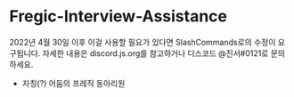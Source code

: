 # Fregic-Interview-Assistance
2022년 4월 30일 이후 이걸 사용할 필요가 있다면 SlashCommands로의 수정이 요구됩니다. 자세한 내용은 discord.js.org를 참고하거나 디스코드 @진서#0121로 문의하세요.

- 자칭(?) 어둠의 프레직 동아리원
